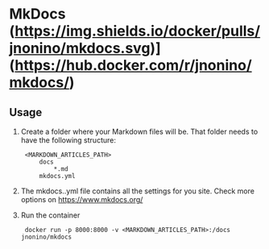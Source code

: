 # MkDocs (https://img.shields.io/docker/pulls/jnonino/mkdocs.svg)](https://hub.docker.com/r/jnonino/mkdocs/)

## Usage 

1. Create a folder where your Markdown files will be. That folder needs to have the following structure:

        <MARKDOWN_ARTICLES_PATH>
            docs
                *.md
            mkdocs.yml

2. The mkdocs..yml file contains all the settings for you site. Check more options on https://www.mkdocs.org/

3. Run the container

        docker run -p 8000:8000 -v <MARKDOWN_ARTICLES_PATH>:/docs jnonino/mkdocs

